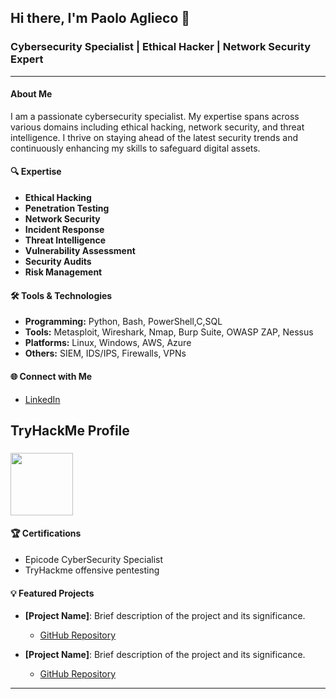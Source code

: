 ## Hi there, I'm Paolo Aglieco 👋

### Cybersecurity Specialist | Ethical Hacker | Network Security Expert

---
#### About Me

I am a passionate cybersecurity specialist. My expertise spans across various domains including ethical hacking, network security, and threat intelligence. I thrive on staying ahead of the latest security trends and continuously enhancing my skills to safeguard digital assets.

#### 🔍 Expertise

- **Ethical Hacking**
- **Penetration Testing**
- **Network Security**
- **Incident Response**
- **Threat Intelligence**
- **Vulnerability Assessment**
- **Security Audits**
- **Risk Management**

#### 🛠️ Tools & Technologies

- **Programming:** Python, Bash, PowerShell,C,SQL
- **Tools:** Metasploit, Wireshark, Nmap, Burp Suite, OWASP ZAP, Nessus
- **Platforms:** Linux, Windows, AWS, Azure
- **Others:** SIEM, IDS/IPS, Firewalls, VPNs

#### 🌐 Connect with Me

- [LinkedIn](https://www.linkedin.com/in/paolo-aglieco-aba6482a5/)
<h2 align="left">TryHackMe Profile</h2>

###

<div align="left">
  <img height="100" src="https://tryhackme-badges.s3.amazonaws.com/THE4C3.png"  />
</div>


#### 🏆 Certifications

- Epicode CyberSecurity Specialist
- TryHackme offensive pentesting

#### 💡 Featured Projects

- **[Project Name]**: Brief description of the project and its significance.
  - [GitHub Repository](https://github.com/yourusername/projectname)

- **[Project Name]**: Brief description of the project and its significance.
  - [GitHub Repository](https://github.com/yourusername/projectname)

---
